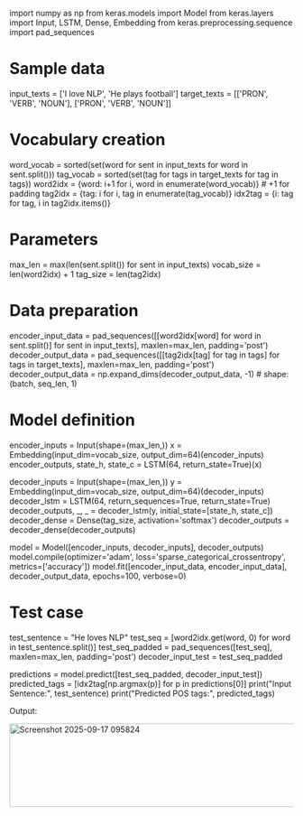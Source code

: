 import numpy as np
from keras.models import Model
from keras.layers import Input, LSTM, Dense, Embedding
from keras.preprocessing.sequence import pad_sequences

# Sample data
input_texts = ['I love NLP', 'He plays football']
target_texts = [['PRON', 'VERB', 'NOUN'], ['PRON', 'VERB', 'NOUN']]

# Vocabulary creation
word_vocab = sorted(set(word for sent in input_texts for word in sent.split()))
tag_vocab = sorted(set(tag for tags in target_texts for tag in tags))
word2idx = {word: i+1 for i, word in enumerate(word_vocab)}  # +1 for padding
tag2idx = {tag: i for i, tag in enumerate(tag_vocab)}
idx2tag = {i: tag for tag, i in tag2idx.items()}

# Parameters
max_len = max(len(sent.split()) for sent in input_texts)
vocab_size = len(word2idx) + 1
tag_size = len(tag2idx)

# Data preparation
encoder_input_data = pad_sequences([[word2idx[word] for word in sent.split()] for sent in input_texts], maxlen=max_len, padding='post')
decoder_output_data = pad_sequences([[tag2idx[tag] for tag in tags] for tags in target_texts], maxlen=max_len, padding='post')
decoder_output_data = np.expand_dims(decoder_output_data, -1)  # shape: (batch, seq_len, 1)

# Model definition
encoder_inputs = Input(shape=(max_len,))
x = Embedding(input_dim=vocab_size, output_dim=64)(encoder_inputs)
encoder_outputs, state_h, state_c = LSTM(64, return_state=True)(x)

decoder_inputs = Input(shape=(max_len,))
y = Embedding(input_dim=vocab_size, output_dim=64)(decoder_inputs)
decoder_lstm = LSTM(64, return_sequences=True, return_state=True)
decoder_outputs, _, _ = decoder_lstm(y, initial_state=[state_h, state_c])
decoder_dense = Dense(tag_size, activation='softmax')
decoder_outputs = decoder_dense(decoder_outputs)

model = Model([encoder_inputs, decoder_inputs], decoder_outputs)
model.compile(optimizer='adam', loss='sparse_categorical_crossentropy', metrics=['accuracy'])
model.fit([encoder_input_data, encoder_input_data], decoder_output_data, epochs=100, verbose=0)

# Test case
test_sentence = "He loves NLP"
test_seq = [word2idx.get(word, 0) for word in test_sentence.split()]
test_seq_padded = pad_sequences([test_seq], maxlen=max_len, padding='post')
decoder_input_test = test_seq_padded

predictions = model.predict([test_seq_padded, decoder_input_test])
predicted_tags = [idx2tag[np.argmax(p)] for p in predictions[0]]
print("Input Sentence:", test_sentence)
print("Predicted POS tags:", predicted_tags)

Output:

<img width="869" height="148" alt="Screenshot 2025-09-17 095824" src="https://github.com/user-attachments/assets/33378a15-5db4-48cf-8150-4009db177583" />
